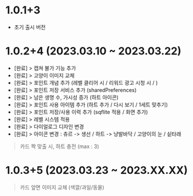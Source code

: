 # 1.0.1+3
- 초기 출시 버전



# 1.0.2+4 (2023.03.10 ~ 2023.03.22)
- [완료] > 캡쳐 불가 기능 추가
- [완료] > 고양이 이미지 교체
- [완료] > 포인트 개념 추가 (레벨 클리어 시 / 리워드 광고 시청 시 / )
- [완료] > 포인트 저장 서비스 추가 (sharedPreferences)
- [완료] > 남은 생명 수, 가시성 증가 (하트 아이콘)
- [완료] > 포인트 사용 아이템 추가 (하트 추가 / 다시 보기 / 1세트 맞추기)
- [완료] > 포인트 저장/사용 이력 추가 (sqflite 적용 / 화면 추가)
- [완료] > 레벨 시스템 적용
- [완료] > 다이얼로그 디자인 변경
- [완료] > 아이콘 변경 : 츄르 -> 생선 / 하트 -> 냥발바닥 / 고양이의 눈 / 싵타래


> 카드 짝 맞출 시, 하트 충전 (max : 3)

# 1.0.3+5 (2023.03.23 ~ 2023.XX.XX)
> 카드 앞면 이미지 교체 (색깔/과일/동물)